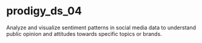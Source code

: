 # prodigy_ds_04
Analyze and visualize sentiment patterns in social media data to understand public opinion and attitudes towards specific topics or brands.
